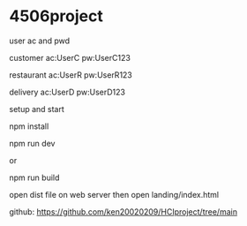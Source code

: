 # 4506project

user ac and pwd

customer
ac:UserC
pw:UserC123

restaurant
ac:UserR
pw:UserR123

delivery
ac:UserD
pw:UserD123

setup and start

npm install

npm run dev

or

npm run build

open dist file on web server then open landing/index.html

github:
https://github.com/ken20020209/HCIproject/tree/main
